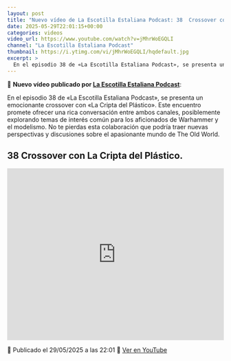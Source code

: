 ```yaml
---
layout: post
title: "Nuevo vídeo de La Escotilla Estaliana Podcast: 38  Crossover con La Cripta del Plástico."
date: 2025-05-29T22:01:15+00:00
categories: videos
video_url: https://www.youtube.com/watch?v=jMhrWoEGQLI
channel: "La Escotilla Estaliana Podcast"
thumbnail: https://i.ytimg.com/vi/jMhrWoEGQLI/hqdefault.jpg
excerpt: >
  En el episodio 38 de «La Escotilla Estaliana Podcast», se presenta un emocionante crossover con «La Cripta del Plástico». Este encuentro promete ofrecer una rica conversación entre ambos canales, posiblemente explorando temas de interés común para los aficionados de Warhammer y el modelismo. No te pierdas esta colaboración que podría traer nuevas perspectivas y discusiones sobre el apasionante mundo de The Old World.
---
```


🎥 **Nuevo vídeo publicado por [La Escotilla Estaliana Podcast](https://www.youtube.com/channel/UCnuFKtPyiIav80gPpPFdMiQ)**:

En el episodio 38 de «La Escotilla Estaliana Podcast», se presenta un emocionante crossover con «La Cripta del Plástico». Este encuentro promete ofrecer una rica conversación entre ambos canales, posiblemente explorando temas de interés común para los aficionados de Warhammer y el modelismo. No te pierdas esta colaboración que podría traer nuevas perspectivas y discusiones sobre el apasionante mundo de The Old World.

## 38  Crossover con La Cripta del Plástico.

<iframe width="100%" height="400" src="https://www.youtube.com/embed/jMhrWoEGQLI" frameborder="0" allowfullscreen></iframe>

📅 Publicado el 29/05/2025 a las 22:01
🔗 [Ver en YouTube](https://www.youtube.com/watch?v=jMhrWoEGQLI)
